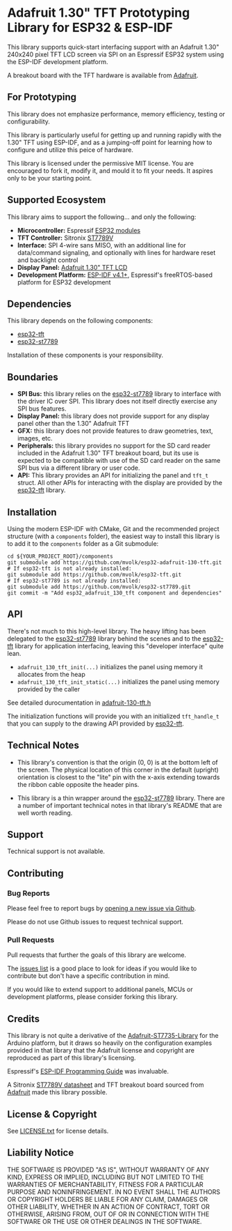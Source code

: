 # Adafruit 1.30" TFT Prototyping Library for ESP32 & ESP-IDF

This library supports quick-start interfacing support
with an Adafruit 1.30" 240x240 pixel TFT LCD screen via
SPI on an Espressif ESP32 system using the ESP-IDF
development platform.

A breakout board with the TFT hardware is available from
[Adafruit](https://www.adafruit.com/product/4313).

## For Prototyping

This library does not emphasize performance, memory
efficiency, testing or configurability.

This library is particularly useful for getting up
and running rapidly with the 1.30" TFT using ESP-IDF,
and as a jumping-off point for learning how to
configure and utilize this peice of hardware.

This library is licensed under the permissive MIT
license. You are encouraged to fork it, modify it,
and mould it to fit your needs. It aspires only to
be your starting point.

## Supported Ecosystem

This library aims to support the following... and only the following:

* **Microcontroller:** Espressif [ESP32 modules](https://www.espressif.com/en/products/modules/esp32)
* **TFT Controller:** Sitronix [ST7789V](https://www.newhavendisplay.com/appnotes/datasheets/LCDs/ST7789V.pdf)
* **Interface:** SPI 4-wire sans MISO, with an
  additional line for data/command signaling, and
  optionally with lines for hardware reset and backlight control
* **Display Panel:** [Adafruit 1.30" TFT LCD](https://www.adafruit.com/product/4313)
* **Development Platform:** [ESP-IDF v4.1+](https://docs.espressif.com/projects/esp-idf/en/latest/esp32/index.html),
  Espressif's freeRTOS-based platform for ESP32 development

## Dependencies

This library depends on the following components:
* [esp32-tft](https://github.com/mvolk/esp32-tft)
* [esp32-st7789](https://github.com/mvolk/esp32-st7789)

Installation of these components is your responsibility.

## Boundaries

* **SPI Bus:** this library relies on the
  [esp32-st7789](https://github.com/mvolk/esp32-st7789)
  library to interface with the driver IC over SPI. This
  library does not itself directly exercise any SPI bus
  features.
* **Display Panel:** this library does not provide support
  for any display panel other than the 1.30" Adafruit TFT
* **GFX:** this library does not provide features to draw
  geometries, text, images, etc.
* **Peripherals:** this library provides no support for the
  SD card reader included in the Adafruit 1.30" TFT breakout
  board, but its use is expected to be compatible with use
  of the SD card reader on the same SPI bus via a different
  library or user code.
* **API:** This library provides an API for initializing the
  panel and `tft_t` struct. All other APIs for interacting
  with the display are provided by the
  [esp32-tft](https://github.com/mvolk/esp32-tft) library.

## Installation

Using the modern ESP-IDF with CMake, Git and the recommended
project structure (with a `components` folder), the easiest
way to install this library is to add it to the `components`
folder as a Git submodule:

```shell
cd ${YOUR_PROJECT_ROOT}/components
git submodule add https://github.com/mvolk/esp32-adafruit-130-tft.git
# If esp32-tft is not already installed:
git submodule add https://github.com/mvolk/esp32-tft.git
# If esp32-st7789 is not already installed:
git submodule add https://github.com/mvolk/esp32-st7789.git
git commit -m "Add esp32_adafruit_130_tft component and dependencies"

```

## API

There's not much to this high-level library. The
heavy lifting has been delegated to the
[esp32-st7789](https://github.com/mvolk/esp32-st7789)
library behind the scenes and to the
[esp32-tft](https://github.com/mvolk/esp32-tft) library
for application interfacing, leaving this "developer
interface" quite lean.

* `adafruit_130_tft_init(...)` initializes the panel using
  memory it allocates from the heap
* `adafruit_130_tft_init_static(...)` initializes the panel
  using memory provided by the caller

See detailed durocumentation in
[adafruit-130-tft.h](./include/adafruit-130-tft.h)

The initialization functions will provide you with an
initialized `tft_handle_t` that you can supply to the drawing
API provided by [esp32-tft](https://github.com/mvolk/esp32-tft).

## Technical Notes

* This library's convention is that the origin (0, 0) is
  at the bottom left of the screen. The physical location
  of this corner in the default (upright) orientation is
  closest to the "lite" pin with the x-axis extending towards
  the ribbon cable opposite the header pins.

* This library is a thin wrapper around the
  [esp32-st7789](https://github.com/mvolk/esp32-st7789)
  library. There are a number of important technical
  notes in that library's README that are well worth
  reading.

## Support

Technical support is not available.

## Contributing

### Bug Reports

Please feel free to report bugs by
[opening a new issue via Github](https://github.com/mvolk/esp32-adafruit-130-tft/issues/new).

Please do not use Github issues to request technical support.

### Pull Requests

Pull requests that further the goals of this library are welcome.

The [issues list](https://github.com/mvolk/esp32-adafruit_130_tft/issues)
is a good place to look for ideas if you would like to contribute but
don't have a specific contribution in mind.

If you would like to extend support to additional panels, MCUs or
development platforms, please consider forking this library.

## Credits

This library is not quite a derivative of the
[Adafruit-ST7735-Library](https://github.com/adafruit/Adafruit-ST7735-Library)
for the Arduino platform, but it draws so heavily on the configuration
examples provided in that library that the Adafruit license and copyright
are reproduced as part of this library's licensing.

Espressif's [ESP-IDF Programming Guide](https://docs.espressif.com/projects/esp-idf/en/latest/esp32/index.html)
was invaluable.

A Sitronix [ST7789V datasheet](https://www.newhavendisplay.com/appnotes/datasheets/LCDs/ST7789V.pdf)
and TFT breakout board sourced from [Adafruit](https://www.adafruit.com/)
made this library possible.

## License & Copyright

See [LICENSE.txt](./LICENSE.txt) for license details.

## Liability Notice

THE SOFTWARE IS PROVIDED "AS IS", WITHOUT WARRANTY OF ANY KIND, EXPRESS OR IMPLIED, INCLUDING BUT NOT LIMITED
TO THE WARRANTIES OF MERCHANTABILITY, FITNESS FOR A PARTICULAR PURPOSE AND NONINFRINGEMENT. IN NO EVENT SHALL
THE AUTHORS OR COPYRIGHT HOLDERS BE LIABLE FOR ANY CLAIM, DAMAGES OR OTHER LIABILITY, WHETHER IN AN ACTION OF
CONTRACT, TORT OR OTHERWISE, ARISING FROM, OUT OF OR IN CONNECTION WITH THE SOFTWARE OR THE USE OR OTHER
DEALINGS IN THE SOFTWARE.
